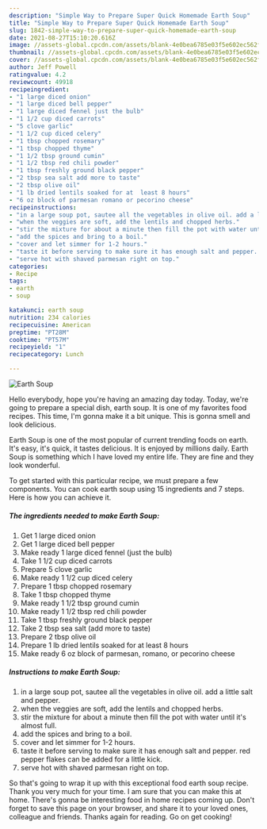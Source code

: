 ```yaml
---
description: "Simple Way to Prepare Super Quick Homemade Earth Soup"
title: "Simple Way to Prepare Super Quick Homemade Earth Soup"
slug: 1842-simple-way-to-prepare-super-quick-homemade-earth-soup
date: 2021-08-27T15:10:20.616Z
image: //assets-global.cpcdn.com/assets/blank-4e0bea6785e03f5e602ec562f230caae08da540cada707380b4fe1bbebba43da.png
thumbnail: //assets-global.cpcdn.com/assets/blank-4e0bea6785e03f5e602ec562f230caae08da540cada707380b4fe1bbebba43da.png
cover: //assets-global.cpcdn.com/assets/blank-4e0bea6785e03f5e602ec562f230caae08da540cada707380b4fe1bbebba43da.png
author: Jeff Powell
ratingvalue: 4.2
reviewcount: 49918
recipeingredient:
- "1 large diced onion"
- "1 large diced bell pepper"
- "1 large diced fennel just the bulb"
- "1 1/2 cup diced carrots"
- "5 clove garlic"
- "1 1/2 cup diced celery"
- "1 tbsp chopped rosemary"
- "1 tbsp chopped thyme"
- "1 1/2 tbsp ground cumin"
- "1 1/2 tbsp red chili powder"
- "1 tbsp freshly ground black pepper"
- "2 tbsp sea salt add more to taste"
- "2 tbsp olive oil"
- "1 lb dried lentils soaked for at  least 8 hours"
- "6 oz block of parmesan romano or pecorino cheese"
recipeinstructions:
- "in a large soup pot, sautee all the vegetables in olive oil. add a little salt and pepper."
- "when the veggies are soft, add the lentils and chopped herbs."
- "stir the mixture for about a minute then fill the pot with water until it&#39;s almost full."
- "add the spices and bring to a boil."
- "cover and let simmer for 1-2 hours."
- "taste it before serving to make sure it has enough salt and pepper. red pepper flakes can be added for a little kick."
- "serve hot with shaved parmesan right on top."
categories:
- Recipe
tags:
- earth
- soup

katakunci: earth soup 
nutrition: 234 calories
recipecuisine: American
preptime: "PT28M"
cooktime: "PT57M"
recipeyield: "1"
recipecategory: Lunch

---
```



![Earth Soup](//assets-global.cpcdn.com/assets/blank-4e0bea6785e03f5e602ec562f230caae08da540cada707380b4fe1bbebba43da.png)

Hello everybody, hope you're having an amazing day today. Today, we're going to prepare a special dish, earth soup. It is one of my favorites food recipes. This time, I'm gonna make it a bit unique. This is gonna smell and look delicious.



Earth Soup is one of the most popular of current trending foods on earth. It's easy, it's quick, it tastes delicious. It is enjoyed by millions daily. Earth Soup is something which I have loved my entire life. They are fine and they look wonderful.


To get started with this particular recipe, we must prepare a few components. You can cook earth soup using 15 ingredients and 7 steps. Here is how you can achieve it.

<!--inarticleads1-->

##### The ingredients needed to make Earth Soup:

1. Get 1 large diced onion
1. Get 1 large diced bell pepper
1. Make ready 1 large diced fennel (just the bulb)
1. Take 1 1/2 cup diced carrots
1. Prepare 5 clove garlic
1. Make ready 1 1/2 cup diced celery
1. Prepare 1 tbsp chopped rosemary
1. Take 1 tbsp chopped thyme
1. Make ready 1 1/2 tbsp ground cumin
1. Make ready 1 1/2 tbsp red chili powder
1. Take 1 tbsp freshly ground black pepper
1. Take 2 tbsp sea salt (add more to taste)
1. Prepare 2 tbsp olive oil
1. Prepare 1 lb dried lentils soaked for at  least 8 hours
1. Make ready 6 oz block of parmesan, romano, or pecorino cheese




<!--inarticleads2-->

##### Instructions to make Earth Soup:

1. in a large soup pot, sautee all the vegetables in olive oil. add a little salt and pepper.
1. when the veggies are soft, add the lentils and chopped herbs.
1. stir the mixture for about a minute then fill the pot with water until it&#39;s almost full.
1. add the spices and bring to a boil.
1. cover and let simmer for 1-2 hours.
1. taste it before serving to make sure it has enough salt and pepper. red pepper flakes can be added for a little kick.
1. serve hot with shaved parmesan right on top.




So that's going to wrap it up with this exceptional food earth soup recipe. Thank you very much for your time. I am sure that you can make this at home. There's gonna be interesting food in home recipes coming up. Don't forget to save this page on your browser, and share it to your loved ones, colleague and friends. Thanks again for reading. Go on get cooking!
